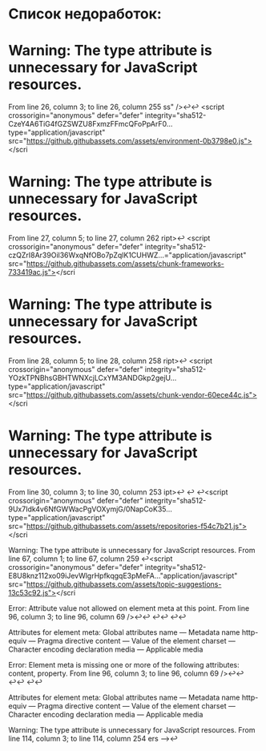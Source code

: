 # Список недоработок:

# Warning: The type attribute is unnecessary for JavaScript resources.
From line 26, column 3; to line 26, column 255
ss" />↩↩  <script crossorigin="anonymous" defer="defer" integrity="sha512-CzeY4A6TiG4fGZSWZU8FxmzFFmcQFoPpArF0… type="application/javascript" src="https://github.githubassets.com/assets/environment-0b3798e0.js"></scri

# Warning: The type attribute is unnecessary for JavaScript resources.
From line 27, column 5; to line 27, column 262
ript>↩    <script crossorigin="anonymous" defer="defer" integrity="sha512-czQZrI8Ar39Oil36WxqNfOBo7pZqlK1CUHWZ…="application/javascript" src="https://github.githubassets.com/assets/chunk-frameworks-733419ac.js"></scri

# Warning: The type attribute is unnecessary for JavaScript resources.
From line 28, column 5; to line 28, column 258
ript>↩    <script crossorigin="anonymous" defer="defer" integrity="sha512-YOzkTPNBhsGBHTWNXcjLCxYM3ANDGkp2gejU…type="application/javascript" src="https://github.githubassets.com/assets/chunk-vendor-60ece44c.js"></scri

# Warning: The type attribute is unnecessary for JavaScript resources.
From line 30, column 3; to line 30, column 253
ipt>↩  ↩  <script crossorigin="anonymous" defer="defer" integrity="sha512-U5w2SuNhe024Q+iVhaZ18HiQCUlgfujDoHEj…=" type="application/javascript" src="https://github.githubassets.com/assets/behaviors-539c364a.js"></scri

# Error: Element script must not have attribute defer unless attribute src is also specified.
From line 32, column 5; to line 32, column 320
t>↩  ↩    <script crossorigin="anonymous" defer="defer" integrity="sha512-5tWKSr7mhAzSh4Sx5YRFgKftdGxKwHKnOGYw…on-scroll.js" data-src="https://github.githubassets.com/assets/chunk-animate-on-scroll-e6d58a4a.js"></scri

# Error: Element script must not have attribute integrity unless attribute src is also specified.
From line 32, column 5; to line 32, column 320
t>↩  ↩    <script crossorigin="anonymous" defer="defer" integrity="sha512-5tWKSr7mhAzSh4Sx5YRFgKftdGxKwHKnOGYw…on-scroll.js" data-src="https://github.githubassets.com/assets/chunk-animate-on-scroll-e6d58a4a.js"></scri

# Warning: The type attribute is unnecessary for JavaScript resources.
From line 32, column 5; to line 32, column 320
t>↩  ↩    <script crossorigin="anonymous" defer="defer" integrity="sha512-5tWKSr7mhAzSh4Sx5YRFgKftdGxKwHKnOGYw…on-scroll.js" data-src="https://github.githubassets.com/assets/chunk-animate-on-scroll-e6d58a4a.js"></scri

# Error: Element script must not have attribute defer unless attribute src is also specified.
From line 33, column 5; to line 33, column 306
ript>↩    <script crossorigin="anonymous" defer="defer" integrity="sha512-0MZorw3oXnKy5eeSwQ9xGrKU4hxQeCXxmyxh…chunk-codemirror.js" data-src="https://github.githubassets.com/assets/chunk-codemirror-d0c668af.js"></scri

# Error: Element script must not have attribute integrity unless attribute src is also specified.
From line 33, column 5; to line 33, column 306
ript>↩    <script crossorigin="anonymous" defer="defer" integrity="sha512-0MZorw3oXnKy5eeSwQ9xGrKU4hxQeCXxmyxh…chunk-codemirror.js" data-src="https://github.githubassets.com/assets/chunk-codemirror-d0c668af.js"></scri

# Warning: The type attribute is unnecessary for JavaScript resources.
From line 33, column 5; to line 33, column 306
ript>↩    <script crossorigin="anonymous" defer="defer" integrity="sha512-0MZorw3oXnKy5eeSwQ9xGrKU4hxQeCXxmyxh…chunk-codemirror.js" data-src="https://github.githubassets.com/assets/chunk-codemirror-d0c668af.js"></scri

# Error: Element script must not have attribute defer unless attribute src is also specified.
From line 34, column 5; to line 34, column 308
ript>↩    <script crossorigin="anonymous" defer="defer" integrity="sha512-M6W/sGLOuJXCIkw+doDl6zl7J9q2DmqdwftQ…unk-color-modes.js" data-src="https://github.githubassets.com/assets/chunk-color-modes-33a5bfb0.js"></scri

# Error: Element script must not have attribute integrity unless attribute src is also specified.
From line 34, column 5; to line 34, column 308
ript>↩    <script crossorigin="anonymous" defer="defer" integrity="sha512-M6W/sGLOuJXCIkw+doDl6zl7J9q2DmqdwftQ…unk-color-modes.js" data-src="https://github.githubassets.com/assets/chunk-color-modes-33a5bfb0.js"></scri

# Warning: The type attribute is unnecessary for JavaScript resources.
From line 34, column 5; to line 34, column 308
ript>↩    <script crossorigin="anonymous" defer="defer" integrity="sha512-M6W/sGLOuJXCIkw+doDl6zl7J9q2DmqdwftQ…unk-color-modes.js" data-src="https://github.githubassets.com/assets/chunk-color-modes-33a5bfb0.js"></scri

# Error: Element script must not have attribute defer unless attribute src is also specified.
From line 35, column 5; to line 35, column 302
ript>↩    <script crossorigin="anonymous" defer="defer" integrity="sha512-71HZu1T5JWqRNF9wrm2NXZAqYVvzxZ8Dvor5…="./chunk-confetti.js" data-src="https://github.githubassets.com/assets/chunk-confetti-ef51d9bb.js"></scri

# Error: Element script must not have attribute integrity unless attribute src is also specified.
From line 35, column 5; to line 35, column 302
ript>↩    <script crossorigin="anonymous" defer="defer" integrity="sha512-71HZu1T5JWqRNF9wrm2NXZAqYVvzxZ8Dvor5…="./chunk-confetti.js" data-src="https://github.githubassets.com/assets/chunk-confetti-ef51d9bb.js"></scri

# Warning: The type attribute is unnecessary for JavaScript resources.
From line 35, column 5; to line 35, column 302
ript>↩    <script crossorigin="anonymous" defer="defer" integrity="sha512-71HZu1T5JWqRNF9wrm2NXZAqYVvzxZ8Dvor5…="./chunk-confetti.js" data-src="https://github.githubassets.com/assets/chunk-confetti-ef51d9bb.js"></scri

# Error: Element script must not have attribute defer unless attribute src is also specified.
From line 36, column 5; to line 36, column 338
ript>↩    <script crossorigin="anonymous" defer="defer" integrity="sha512-P29U0lNmhUj353VrCWp6czdhNpMtF70xVKf4….js" data-src="https://github.githubassets.com/assets/chunk-contributions-spider-graph-3f6f54d2.js"></scri

# Error: Element script must not have attribute integrity unless attribute src is also specified.
From line 36, column 5; to line 36, column 338
ript>↩    <script crossorigin="anonymous" defer="defer" integrity="sha512-P29U0lNmhUj353VrCWp6czdhNpMtF70xVKf4….js" data-src="https://github.githubassets.com/assets/chunk-contributions-spider-graph-3f6f54d2.js"></scri

# Warning: The type attribute is unnecessary for JavaScript resources.
From line 36, column 5; to line 36, column 338
ript>↩    <script crossorigin="anonymous" defer="defer" integrity="sha512-P29U0lNmhUj353VrCWp6czdhNpMtF70xVKf4….js" data-src="https://github.githubassets.com/assets/chunk-contributions-spider-graph-3f6f54d2.js"></scri

# Error: Element script must not have attribute defer unless attribute src is also specified.
From line 37, column 5; to line 37, column 304
ript>↩    <script crossorigin="anonymous" defer="defer" integrity="sha512-6j/oSF+kbW+yetNPvI684VzAu9pzug6Vj2h+…./chunk-drag-drop.js" data-src="https://github.githubassets.com/assets/chunk-drag-drop-ea3fe848.js"></scri

# Error: Element script must not have attribute integrity unless attribute src is also specified.
From line 37, column 5; to line 37, column 304
ript>↩    <script crossorigin="anonymous" defer="defer" integrity="sha512-6j/oSF+kbW+yetNPvI684VzAu9pzug6Vj2h+…./chunk-drag-drop.js" data-src="https://github.githubassets.com/assets/chunk-drag-drop-ea3fe848.js"></scri

# Warning: The type attribute is unnecessary for JavaScript resources.
From line 37, column 5; to line 37, column 304
ript>↩    <script crossorigin="anonymous" defer="defer" integrity="sha512-6j/oSF+kbW+yetNPvI684VzAu9pzug6Vj2h+…./chunk-drag-drop.js" data-src="https://github.githubassets.com/assets/chunk-drag-drop-ea3fe848.js"></scri

# Error: Element script must not have attribute defer unless attribute src is also specified.
From line 38, column 5; to line 38, column 334
ript>↩    <script crossorigin="anonymous" defer="defer" integrity="sha512-VSSd+Yzi2iMS+pibY6hD/WdypxAEdob5F2RM…nt.js" data-src="https://github.githubassets.com/assets/chunk-edit-hook-secret-element-55249df9.js"></scri

# Error: Element script must not have attribute integrity unless attribute src is also specified.
From line 38, column 5; to line 38, column 334
ript>↩    <script crossorigin="anonymous" defer="defer" integrity="sha512-VSSd+Yzi2iMS+pibY6hD/WdypxAEdob5F2RM…nt.js" data-src="https://github.githubassets.com/assets/chunk-edit-hook-secret-element-55249df9.js"></scri

# Warning: The type attribute is unnecessary for JavaScript resources.
From line 38, column 5; to line 38, column 334
ript>↩    <script crossorigin="anonymous" defer="defer" integrity="sha512-VSSd+Yzi2iMS+pibY6hD/WdypxAEdob5F2RM…nt.js" data-src="https://github.githubassets.com/assets/chunk-edit-hook-secret-element-55249df9.js"></scri

# Error: Element script must not have attribute defer unless attribute src is also specified.
From line 39, column 5; to line 39, column 294
ript>↩    <script crossorigin="anonymous" defer="defer" integrity="sha512-XObZgIojqwx94ekra728uVPTHs30O37w4+dN…odule-id="./chunk-edit.js" data-src="https://github.githubassets.com/assets/chunk-edit-5ce6d980.js"></scri

# Error: Element script must not have attribute integrity unless attribute src is also specified.
From line 39, column 5; to line 39, column 294
ript>↩    <script crossorigin="anonymous" defer="defer" integrity="sha512-XObZgIojqwx94ekra728uVPTHs30O37w4+dN…odule-id="./chunk-edit.js" data-src="https://github.githubassets.com/assets/chunk-edit-5ce6d980.js"></scri

# Warning: The type attribute is unnecessary for JavaScript resources.
From line 39, column 5; to line 39, column 294
ript>↩    <script crossorigin="anonymous" defer="defer" integrity="sha512-XObZgIojqwx94ekra728uVPTHs30O37w4+dN…odule-id="./chunk-edit.js" data-src="https://github.githubassets.com/assets/chunk-edit-5ce6d980.js"></scri

Error: Element script must not have attribute defer unless attribute src is also specified.
From line 40, column 5; to line 40, column 326
ript>↩    <script crossorigin="anonymous" defer="defer" integrity="sha512-aiqMIGGZGo8AQMjcoImKPMTsZVVRl6htCSY7…lement.js" data-src="https://github.githubassets.com/assets/chunk-emoji-picker-element-6a2a8c20.js"></scri

Error: Element script must not have attribute integrity unless attribute src is also specified.
From line 40, column 5; to line 40, column 326
ript>↩    <script crossorigin="anonymous" defer="defer" integrity="sha512-aiqMIGGZGo8AQMjcoImKPMTsZVVRl6htCSY7…lement.js" data-src="https://github.githubassets.com/assets/chunk-emoji-picker-element-6a2a8c20.js"></scri

Warning: The type attribute is unnecessary for JavaScript resources.
From line 40, column 5; to line 40, column 326
ript>↩    <script crossorigin="anonymous" defer="defer" integrity="sha512-aiqMIGGZGo8AQMjcoImKPMTsZVVRl6htCSY7…lement.js" data-src="https://github.githubassets.com/assets/chunk-emoji-picker-element-6a2a8c20.js"></scri

Error: Element script must not have attribute defer unless attribute src is also specified.
From line 41, column 5; to line 41, column 300
ript>↩    <script crossorigin="anonymous" defer="defer" integrity="sha512-qqRgtYe+VBe9oQvKTYSA9uVb3qCKhEMl3sHd…id="./chunk-failbot.js" data-src="https://github.githubassets.com/assets/chunk-failbot-aaa460b5.js"></scri

Error: Element script must not have attribute integrity unless attribute src is also specified.
From line 41, column 5; to line 41, column 300
ript>↩    <script crossorigin="anonymous" defer="defer" integrity="sha512-qqRgtYe+VBe9oQvKTYSA9uVb3qCKhEMl3sHd…id="./chunk-failbot.js" data-src="https://github.githubassets.com/assets/chunk-failbot-aaa460b5.js"></scri

Warning: The type attribute is unnecessary for JavaScript resources.
From line 41, column 5; to line 41, column 300
ript>↩    <script crossorigin="anonymous" defer="defer" integrity="sha512-qqRgtYe+VBe9oQvKTYSA9uVb3qCKhEMl3sHd…id="./chunk-failbot.js" data-src="https://github.githubassets.com/assets/chunk-failbot-aaa460b5.js"></scri

Error: Element script must not have attribute defer unless attribute src is also specified.
From line 42, column 5; to line 42, column 310
ript>↩    <script crossorigin="anonymous" defer="defer" integrity="sha512-YrRWJ3DBTEGQ3kU5vH0Btt+bjUcZHoTj66uI…k-filter-input.js" data-src="https://github.githubassets.com/assets/chunk-filter-input-62b45627.js"></scri

Error: Element script must not have attribute integrity unless attribute src is also specified.
From line 42, column 5; to line 42, column 310
ript>↩    <script crossorigin="anonymous" defer="defer" integrity="sha512-YrRWJ3DBTEGQ3kU5vH0Btt+bjUcZHoTj66uI…k-filter-input.js" data-src="https://github.githubassets.com/assets/chunk-filter-input-62b45627.js"></scri

Warning: The type attribute is unnecessary for JavaScript resources.
From line 42, column 5; to line 42, column 310
ript>↩    <script crossorigin="anonymous" defer="defer" integrity="sha512-YrRWJ3DBTEGQ3kU5vH0Btt+bjUcZHoTj66uI…k-filter-input.js" data-src="https://github.githubassets.com/assets/chunk-filter-input-62b45627.js"></scri

Error: Element script must not have attribute defer unless attribute src is also specified.
From line 43, column 5; to line 43, column 314
ript>↩    <script crossorigin="anonymous" defer="defer" integrity="sha512-Z1wcyOFQHzyMSPqp5DLKrobr3DN2Q6Dz31cf…sights-graph.js" data-src="https://github.githubassets.com/assets/chunk-insights-graph-675c1cc8.js"></scri

Error: Element script must not have attribute integrity unless attribute src is also specified.
From line 43, column 5; to line 43, column 314
ript>↩    <script crossorigin="anonymous" defer="defer" integrity="sha512-Z1wcyOFQHzyMSPqp5DLKrobr3DN2Q6Dz31cf…sights-graph.js" data-src="https://github.githubassets.com/assets/chunk-insights-graph-675c1cc8.js"></scri

Warning: The type attribute is unnecessary for JavaScript resources.
From line 43, column 5; to line 43, column 314
ript>↩    <script crossorigin="anonymous" defer="defer" integrity="sha512-Z1wcyOFQHzyMSPqp5DLKrobr3DN2Q6Dz31cf…sights-graph.js" data-src="https://github.githubassets.com/assets/chunk-insights-graph-675c1cc8.js"></scri

Error: Element script must not have attribute defer unless attribute src is also specified.
From line 44, column 5; to line 44, column 314
ript>↩    <script crossorigin="anonymous" defer="defer" integrity="sha512-gwtCVvmTqprGdoOWD5qAo64uilYKmDOqEN0X…sights-query.js" data-src="https://github.githubassets.com/assets/chunk-insights-query-830b4256.js"></scri

Error: Element script must not have attribute integrity unless attribute src is also specified.
From line 44, column 5; to line 44, column 314
ript>↩    <script crossorigin="anonymous" defer="defer" integrity="sha512-gwtCVvmTqprGdoOWD5qAo64uilYKmDOqEN0X…sights-query.js" data-src="https://github.githubassets.com/assets/chunk-insights-query-830b4256.js"></scri

Warning: The type attribute is unnecessary for JavaScript resources.
From line 44, column 5; to line 44, column 314
ript>↩    <script crossorigin="anonymous" defer="defer" integrity="sha512-gwtCVvmTqprGdoOWD5qAo64uilYKmDOqEN0X…sights-query.js" data-src="https://github.githubassets.com/assets/chunk-insights-query-830b4256.js"></scri

Error: Element script must not have attribute defer unless attribute src is also specified.
From line 45, column 5; to line 45, column 308
ript>↩    <script crossorigin="anonymous" defer="defer" integrity="sha512-lmosGyye+/xONUQs9SwGN/a9fQvUSiAFk5Hr…unk-invitations.js" data-src="https://github.githubassets.com/assets/chunk-invitations-966a2c1b.js"></scri

Error: Element script must not have attribute integrity unless attribute src is also specified.
From line 45, column 5; to line 45, column 308
ript>↩    <script crossorigin="anonymous" defer="defer" integrity="sha512-lmosGyye+/xONUQs9SwGN/a9fQvUSiAFk5Hr…unk-invitations.js" data-src="https://github.githubassets.com/assets/chunk-invitations-966a2c1b.js"></scri

Warning: The type attribute is unnecessary for JavaScript resources.
From line 45, column 5; to line 45, column 308
ript>↩    <script crossorigin="anonymous" defer="defer" integrity="sha512-lmosGyye+/xONUQs9SwGN/a9fQvUSiAFk5Hr…unk-invitations.js" data-src="https://github.githubassets.com/assets/chunk-invitations-966a2c1b.js"></scri

Error: Element script must not have attribute defer unless attribute src is also specified.
From line 46, column 5; to line 46, column 300
ript>↩    <script crossorigin="anonymous" defer="defer" integrity="sha512-4MxGQhsDODvZgLbu5arO6CapfnNvZ5fXMsZ4…id="./chunk-jump-to.js" data-src="https://github.githubassets.com/assets/chunk-jump-to-e0cc4642.js"></scri

Error: Element script must not have attribute integrity unless attribute src is also specified.
From line 46, column 5; to line 46, column 300
ript>↩    <script crossorigin="anonymous" defer="defer" integrity="sha512-4MxGQhsDODvZgLbu5arO6CapfnNvZ5fXMsZ4…id="./chunk-jump-to.js" data-src="https://github.githubassets.com/assets/chunk-jump-to-e0cc4642.js"></scri

Warning: The type attribute is unnecessary for JavaScript resources.
From line 46, column 5; to line 46, column 300
ript>↩    <script crossorigin="anonymous" defer="defer" integrity="sha512-4MxGQhsDODvZgLbu5arO6CapfnNvZ5fXMsZ4…id="./chunk-jump-to.js" data-src="https://github.githubassets.com/assets/chunk-jump-to-e0cc4642.js"></scri

Error: Element script must not have attribute defer unless attribute src is also specified.
From line 47, column 5; to line 47, column 324
ript>↩    <script crossorigin="anonymous" defer="defer" integrity="sha512-VtdawM/OSsu+d6v25ZY6UcQa/GGLAStSESjs…element.js" data-src="https://github.githubassets.com/assets/chunk-launch-code-element-56d75ac0.js"></scri

Error: Element script must not have attribute integrity unless attribute src is also specified.
From line 47, column 5; to line 47, column 324
ript>↩    <script crossorigin="anonymous" defer="defer" integrity="sha512-VtdawM/OSsu+d6v25ZY6UcQa/GGLAStSESjs…element.js" data-src="https://github.githubassets.com/assets/chunk-launch-code-element-56d75ac0.js"></scri

Warning: The type attribute is unnecessary for JavaScript resources.
From line 47, column 5; to line 47, column 324
ript>↩    <script crossorigin="anonymous" defer="defer" integrity="sha512-VtdawM/OSsu+d6v25ZY6UcQa/GGLAStSESjs…element.js" data-src="https://github.githubassets.com/assets/chunk-launch-code-element-56d75ac0.js"></scri

Error: Element script must not have attribute defer unless attribute src is also specified.
From line 48, column 5; to line 48, column 334
ript>↩    <script crossorigin="anonymous" defer="defer" integrity="sha512-RduaLAviB2ygvRK/eX5iwzYO43ie7svrJ0rY…nt.js" data-src="https://github.githubassets.com/assets/chunk-metric-selection-element-45db9a2c.js"></scri

Error: Element script must not have attribute integrity unless attribute src is also specified.
From line 48, column 5; to line 48, column 334
ript>↩    <script crossorigin="anonymous" defer="defer" integrity="sha512-RduaLAviB2ygvRK/eX5iwzYO43ie7svrJ0rY…nt.js" data-src="https://github.githubassets.com/assets/chunk-metric-selection-element-45db9a2c.js"></scri

Warning: The type attribute is unnecessary for JavaScript resources.
From line 48, column 5; to line 48, column 334
ript>↩    <script crossorigin="anonymous" defer="defer" integrity="sha512-RduaLAviB2ygvRK/eX5iwzYO43ie7svrJ0rY…nt.js" data-src="https://github.githubassets.com/assets/chunk-metric-selection-element-45db9a2c.js"></scri

Error: Element script must not have attribute defer unless attribute src is also specified.
From line 49, column 5; to line 49, column 332
ript>↩    <script crossorigin="anonymous" defer="defer" integrity="sha512-7hZ031ngiF36wGsfcoyyCWTqwYxjX+qeTLtC…cus.js" data-src="https://github.githubassets.com/assets/chunk-notification-list-focus-ee1674df.js"></scri

Error: Element script must not have attribute integrity unless attribute src is also specified.
From line 49, column 5; to line 49, column 332
ript>↩    <script crossorigin="anonymous" defer="defer" integrity="sha512-7hZ031ngiF36wGsfcoyyCWTqwYxjX+qeTLtC…cus.js" data-src="https://github.githubassets.com/assets/chunk-notification-list-focus-ee1674df.js"></scri

Warning: The type attribute is unnecessary for JavaScript resources.
From line 49, column 5; to line 49, column 332
ript>↩    <script crossorigin="anonymous" defer="defer" integrity="sha512-7hZ031ngiF36wGsfcoyyCWTqwYxjX+qeTLtC…cus.js" data-src="https://github.githubassets.com/assets/chunk-notification-list-focus-ee1674df.js"></scri

Error: Element script must not have attribute defer unless attribute src is also specified.
From line 50, column 5; to line 50, column 326
ript>↩    <script crossorigin="anonymous" defer="defer" integrity="sha512-ma0OOy3nj0c1cqBx0BkcmIFsLqcSZ+MIukQx…lement.js" data-src="https://github.githubassets.com/assets/chunk-profile-pins-element-99ad0e3b.js"></scri

Error: Element script must not have attribute integrity unless attribute src is also specified.
From line 50, column 5; to line 50, column 326
ript>↩    <script crossorigin="anonymous" defer="defer" integrity="sha512-ma0OOy3nj0c1cqBx0BkcmIFsLqcSZ+MIukQx…lement.js" data-src="https://github.githubassets.com/assets/chunk-profile-pins-element-99ad0e3b.js"></scri

Warning: The type attribute is unnecessary for JavaScript resources.
From line 50, column 5; to line 50, column 326
ript>↩    <script crossorigin="anonymous" defer="defer" integrity="sha512-ma0OOy3nj0c1cqBx0BkcmIFsLqcSZ+MIukQx…lement.js" data-src="https://github.githubassets.com/assets/chunk-profile-pins-element-99ad0e3b.js"></scri

Error: Element script must not have attribute defer unless attribute src is also specified.
From line 51, column 5; to line 51, column 300
ript>↩    <script crossorigin="anonymous" defer="defer" integrity="sha512-hgoSKLTlL8I3IWr/TLONCU+N4kdCtdrHCrru…id="./chunk-profile.js" data-src="https://github.githubassets.com/assets/chunk-profile-860a1228.js"></scri

Error: Element script must not have attribute integrity unless attribute src is also specified.
From line 51, column 5; to line 51, column 300
ript>↩    <script crossorigin="anonymous" defer="defer" integrity="sha512-hgoSKLTlL8I3IWr/TLONCU+N4kdCtdrHCrru…id="./chunk-profile.js" data-src="https://github.githubassets.com/assets/chunk-profile-860a1228.js"></scri

Warning: The type attribute is unnecessary for JavaScript resources.
From line 51, column 5; to line 51, column 300
ript>↩    <script crossorigin="anonymous" defer="defer" integrity="sha512-hgoSKLTlL8I3IWr/TLONCU+N4kdCtdrHCrru…id="./chunk-profile.js" data-src="https://github.githubassets.com/assets/chunk-profile-860a1228.js"></scri

Error: Element script must not have attribute defer unless attribute src is also specified.
From line 52, column 5; to line 52, column 322
ript>↩    <script crossorigin="anonymous" defer="defer" integrity="sha512-dmP0pnRItCP7ydEXVipp98lz/HaQtHyG00kf…-element.js" data-src="https://github.githubassets.com/assets/chunk-readme-toc-element-7663f4a6.js"></scri

Error: Element script must not have attribute integrity unless attribute src is also specified.
From line 52, column 5; to line 52, column 322
ript>↩    <script crossorigin="anonymous" defer="defer" integrity="sha512-dmP0pnRItCP7ydEXVipp98lz/HaQtHyG00kf…-element.js" data-src="https://github.githubassets.com/assets/chunk-readme-toc-element-7663f4a6.js"></scri

Warning: The type attribute is unnecessary for JavaScript resources.
From line 52, column 5; to line 52, column 322
ript>↩    <script crossorigin="anonymous" defer="defer" integrity="sha512-dmP0pnRItCP7ydEXVipp98lz/HaQtHyG00kf…-element.js" data-src="https://github.githubassets.com/assets/chunk-readme-toc-element-7663f4a6.js"></scri

Error: Element script must not have attribute defer unless attribute src is also specified.
From line 53, column 5; to line 53, column 310
ript>↩    <script crossorigin="anonymous" defer="defer" integrity="sha512-/fwTpG2i+GCgHEZc/35F+pXdShv1RfJMxyix…k-ref-selector.js" data-src="https://github.githubassets.com/assets/chunk-ref-selector-fdfc13a4.js"></scri

Error: Element script must not have attribute integrity unless attribute src is also specified.
From line 53, column 5; to line 53, column 310
ript>↩    <script crossorigin="anonymous" defer="defer" integrity="sha512-/fwTpG2i+GCgHEZc/35F+pXdShv1RfJMxyix…k-ref-selector.js" data-src="https://github.githubassets.com/assets/chunk-ref-selector-fdfc13a4.js"></scri

Warning: The type attribute is unnecessary for JavaScript resources.
From line 53, column 5; to line 53, column 310
ript>↩    <script crossorigin="anonymous" defer="defer" integrity="sha512-/fwTpG2i+GCgHEZc/35F+pXdShv1RfJMxyix…k-ref-selector.js" data-src="https://github.githubassets.com/assets/chunk-ref-selector-fdfc13a4.js"></scri

Error: Element script must not have attribute defer unless attribute src is also specified.
From line 54, column 5; to line 54, column 332
ript>↩    <script crossorigin="anonymous" defer="defer" integrity="sha512-D/MxBjtRPjes6DvnYGi2dEH7AQEnLvSvTODa…nav.js" data-src="https://github.githubassets.com/assets/chunk-responsive-underlinenav-0ff33106.js"></scri

Error: Element script must not have attribute integrity unless attribute src is also specified.
From line 54, column 5; to line 54, column 332
ript>↩    <script crossorigin="anonymous" defer="defer" integrity="sha512-D/MxBjtRPjes6DvnYGi2dEH7AQEnLvSvTODa…nav.js" data-src="https://github.githubassets.com/assets/chunk-responsive-underlinenav-0ff33106.js"></scri

Warning: The type attribute is unnecessary for JavaScript resources.
From line 54, column 5; to line 54, column 332
ript>↩    <script crossorigin="anonymous" defer="defer" integrity="sha512-D/MxBjtRPjes6DvnYGi2dEH7AQEnLvSvTODa…nav.js" data-src="https://github.githubassets.com/assets/chunk-responsive-underlinenav-0ff33106.js"></scri

Error: Element script must not have attribute defer unless attribute src is also specified.
From line 55, column 5; to line 55, column 312
ript>↩    <script crossorigin="anonymous" defer="defer" integrity="sha512-SWy36S28Js+/YzsvYgmp+IEdC0qtMcBf6sYh…runner-groups.js" data-src="https://github.githubassets.com/assets/chunk-runner-groups-496cb7e9.js"></scri

Error: Element script must not have attribute integrity unless attribute src is also specified.
From line 55, column 5; to line 55, column 312
ript>↩    <script crossorigin="anonymous" defer="defer" integrity="sha512-SWy36S28Js+/YzsvYgmp+IEdC0qtMcBf6sYh…runner-groups.js" data-src="https://github.githubassets.com/assets/chunk-runner-groups-496cb7e9.js"></scri

Warning: The type attribute is unnecessary for JavaScript resources.
From line 55, column 5; to line 55, column 312
ript>↩    <script crossorigin="anonymous" defer="defer" integrity="sha512-SWy36S28Js+/YzsvYgmp+IEdC0qtMcBf6sYh…runner-groups.js" data-src="https://github.githubassets.com/assets/chunk-runner-groups-496cb7e9.js"></scri

Error: Element script must not have attribute defer unless attribute src is also specified.
From line 56, column 5; to line 56, column 310
ript>↩    <script crossorigin="anonymous" defer="defer" integrity="sha512-FcH835sK5dmHJmGX2K6Vp4tFq7gUEykUvVXT…k-series-table.js" data-src="https://github.githubassets.com/assets/chunk-series-table-15c1fcdf.js"></scri

Error: Element script must not have attribute integrity unless attribute src is also specified.
From line 56, column 5; to line 56, column 310
ript>↩    <script crossorigin="anonymous" defer="defer" integrity="sha512-FcH835sK5dmHJmGX2K6Vp4tFq7gUEykUvVXT…k-series-table.js" data-src="https://github.githubassets.com/assets/chunk-series-table-15c1fcdf.js"></scri

Warning: The type attribute is unnecessary for JavaScript resources.
From line 56, column 5; to line 56, column 310
ript>↩    <script crossorigin="anonymous" defer="defer" integrity="sha512-FcH835sK5dmHJmGX2K6Vp4tFq7gUEykUvVXT…k-series-table.js" data-src="https://github.githubassets.com/assets/chunk-series-table-15c1fcdf.js"></scri

Error: Element script must not have attribute defer unless attribute src is also specified.
From line 57, column 5; to line 57, column 340
ript>↩    <script crossorigin="anonymous" defer="defer" integrity="sha512-tk76eoSLUqXSVZ8ANzPprrOImFIV1zQ/VBV+…js" data-src="https://github.githubassets.com/assets/chunk-severity-calculator-element-b64efa7a.js"></scri

Error: Element script must not have attribute integrity unless attribute src is also specified.
From line 57, column 5; to line 57, column 340
ript>↩    <script crossorigin="anonymous" defer="defer" integrity="sha512-tk76eoSLUqXSVZ8ANzPprrOImFIV1zQ/VBV+…js" data-src="https://github.githubassets.com/assets/chunk-severity-calculator-element-b64efa7a.js"></scri

Warning: The type attribute is unnecessary for JavaScript resources.
From line 57, column 5; to line 57, column 340
ript>↩    <script crossorigin="anonymous" defer="defer" integrity="sha512-tk76eoSLUqXSVZ8ANzPprrOImFIV1zQ/VBV+…js" data-src="https://github.githubassets.com/assets/chunk-severity-calculator-element-b64efa7a.js"></scri

Error: Element script must not have attribute defer unless attribute src is also specified.
From line 58, column 5; to line 58, column 320
ript>↩    <script crossorigin="anonymous" defer="defer" integrity="sha512-j7Pb1H+2Xt4YIKSrJLLXxl/NNkkpW//5PLTp…-behavior.js" data-src="https://github.githubassets.com/assets/chunk-sortable-behavior-8fb3dbd4.js"></scri

Error: Element script must not have attribute integrity unless attribute src is also specified.
From line 58, column 5; to line 58, column 320
ript>↩    <script crossorigin="anonymous" defer="defer" integrity="sha512-j7Pb1H+2Xt4YIKSrJLLXxl/NNkkpW//5PLTp…-behavior.js" data-src="https://github.githubassets.com/assets/chunk-sortable-behavior-8fb3dbd4.js"></scri

Warning: The type attribute is unnecessary for JavaScript resources.
From line 58, column 5; to line 58, column 320
ript>↩    <script crossorigin="anonymous" defer="defer" integrity="sha512-j7Pb1H+2Xt4YIKSrJLLXxl/NNkkpW//5PLTp…-behavior.js" data-src="https://github.githubassets.com/assets/chunk-sortable-behavior-8fb3dbd4.js"></scri

Error: Element script must not have attribute defer unless attribute src is also specified.
From line 59, column 5; to line 59, column 310
ript>↩    <script crossorigin="anonymous" defer="defer" integrity="sha512-nKa3UdA2O7Ve4Jn24gaB20yUfJvS7wlnd8Q8…k-three.module.js" data-src="https://github.githubassets.com/assets/chunk-three.module-9ca6b751.js"></scri

Error: Element script must not have attribute integrity unless attribute src is also specified.
From line 59, column 5; to line 59, column 310
ript>↩    <script crossorigin="anonymous" defer="defer" integrity="sha512-nKa3UdA2O7Ve4Jn24gaB20yUfJvS7wlnd8Q8…k-three.module.js" data-src="https://github.githubassets.com/assets/chunk-three.module-9ca6b751.js"></scri

Warning: The type attribute is unnecessary for JavaScript resources.
From line 59, column 5; to line 59, column 310
ript>↩    <script crossorigin="anonymous" defer="defer" integrity="sha512-nKa3UdA2O7Ve4Jn24gaB20yUfJvS7wlnd8Q8…k-three.module.js" data-src="https://github.githubassets.com/assets/chunk-three.module-9ca6b751.js"></scri

Error: Element script must not have attribute defer unless attribute src is also specified.
From line 60, column 5; to line 60, column 296
ript>↩    <script crossorigin="anonymous" defer="defer" integrity="sha512-WK8VXw3lfUQ/VRW0zlgKPhcMUqH0uTnB/Kze…ule-id="./chunk-toast.js" data-src="https://github.githubassets.com/assets/chunk-toast-58af155f.js"></scri

Error: Element script must not have attribute integrity unless attribute src is also specified.
From line 60, column 5; to line 60, column 296
ript>↩    <script crossorigin="anonymous" defer="defer" integrity="sha512-WK8VXw3lfUQ/VRW0zlgKPhcMUqH0uTnB/Kze…ule-id="./chunk-toast.js" data-src="https://github.githubassets.com/assets/chunk-toast-58af155f.js"></scri

Warning: The type attribute is unnecessary for JavaScript resources.
From line 60, column 5; to line 60, column 296
ript>↩    <script crossorigin="anonymous" defer="defer" integrity="sha512-WK8VXw3lfUQ/VRW0zlgKPhcMUqH0uTnB/Kze…ule-id="./chunk-toast.js" data-src="https://github.githubassets.com/assets/chunk-toast-58af155f.js"></scri

Error: Element script must not have attribute defer unless attribute src is also specified.
From line 61, column 5; to line 61, column 308
ript>↩    <script crossorigin="anonymous" defer="defer" integrity="sha512-1vSZvwpr106s8wjSNFNFGVmFT2E4YjI2N8k6…unk-tweetsodium.js" data-src="https://github.githubassets.com/assets/chunk-tweetsodium-d6f499bf.js"></scri

Error: Element script must not have attribute integrity unless attribute src is also specified.
From line 61, column 5; to line 61, column 308
ript>↩    <script crossorigin="anonymous" defer="defer" integrity="sha512-1vSZvwpr106s8wjSNFNFGVmFT2E4YjI2N8k6…unk-tweetsodium.js" data-src="https://github.githubassets.com/assets/chunk-tweetsodium-d6f499bf.js"></scri

Warning: The type attribute is unnecessary for JavaScript resources.
From line 61, column 5; to line 61, column 308
ript>↩    <script crossorigin="anonymous" defer="defer" integrity="sha512-1vSZvwpr106s8wjSNFNFGVmFT2E4YjI2N8k6…unk-tweetsodium.js" data-src="https://github.githubassets.com/assets/chunk-tweetsodium-d6f499bf.js"></scri

Error: Element script must not have attribute defer unless attribute src is also specified.
From line 62, column 5; to line 62, column 322
ript>↩    <script crossorigin="anonymous" defer="defer" integrity="sha512-UOFNW/xcxynplVfC8Y3fQdFFiasmugYUUHU4…s-submit.js" data-src="https://github.githubassets.com/assets/chunk-user-status-submit-50e14d5b.js"></scri

Error: Element script must not have attribute integrity unless attribute src is also specified.
From line 62, column 5; to line 62, column 322
ript>↩    <script crossorigin="anonymous" defer="defer" integrity="sha512-UOFNW/xcxynplVfC8Y3fQdFFiasmugYUUHU4…s-submit.js" data-src="https://github.githubassets.com/assets/chunk-user-status-submit-50e14d5b.js"></scri

Warning: The type attribute is unnecessary for JavaScript resources.
From line 62, column 5; to line 62, column 322
ript>↩    <script crossorigin="anonymous" defer="defer" integrity="sha512-UOFNW/xcxynplVfC8Y3fQdFFiasmugYUUHU4…s-submit.js" data-src="https://github.githubassets.com/assets/chunk-user-status-submit-50e14d5b.js"></scri

Error: Element script must not have attribute defer unless attribute src is also specified.
From line 63, column 5; to line 63, column 306
ript>↩    <script crossorigin="anonymous" defer="defer" integrity="sha512-cKu/+X7gT+WVH4sXKt0g3G77bfQfcgwurROb…chunk-webgl-warp.js" data-src="https://github.githubassets.com/assets/chunk-webgl-warp-70abbff9.js"></scri

Error: Element script must not have attribute integrity unless attribute src is also specified.
From line 63, column 5; to line 63, column 306
ript>↩    <script crossorigin="anonymous" defer="defer" integrity="sha512-cKu/+X7gT+WVH4sXKt0g3G77bfQfcgwurROb…chunk-webgl-warp.js" data-src="https://github.githubassets.com/assets/chunk-webgl-warp-70abbff9.js"></scri

Warning: The type attribute is unnecessary for JavaScript resources.
From line 63, column 5; to line 63, column 306
ript>↩    <script crossorigin="anonymous" defer="defer" integrity="sha512-cKu/+X7gT+WVH4sXKt0g3G77bfQfcgwurROb…chunk-webgl-warp.js" data-src="https://github.githubassets.com/assets/chunk-webgl-warp-70abbff9.js"></scri

Warning: The type attribute is unnecessary for JavaScript resources.
From line 65, column 3; to line 65, column 254
ipt>↩  ↩  <script crossorigin="anonymous" defer="defer" integrity="sha512-Sdymqck/Db6vBzsxPsblUmIoMPKtR1aaHLuo…" type="application/javascript" src="https://github.githubassets.com/assets/codespaces-49dca6a9.js"></scri

Warning: The type attribute is unnecessary for JavaScript resources.
From line 66, column 1; to line 66, column 254
</script>↩<script crossorigin="anonymous" defer="defer" integrity="sha512-9Ux7Idk4v6NfGWWacPgVOXymjG/0NapCoK35…type="application/javascript" src="https://github.githubassets.com/assets/repositories-f54c7b21.js"></scri

Warning: The type attribute is unnecessary for JavaScript resources.
From line 67, column 1; to line 67, column 259
</script>↩<script crossorigin="anonymous" defer="defer" integrity="sha512-E8U8knz112xo09iJevWlgrHpfkqgqE3pMeFA…"application/javascript" src="https://github.githubassets.com/assets/topic-suggestions-13c53c92.js"></scri

Error: Attribute value not allowed on element meta at this point.
From line 96, column 3; to line 96, column 69
/>↩↩  ↩↩  <meta name="selected-link" value="repo_source" data-pjax-transient>↩↩    

Attributes for element meta:
Global attributes
name — Metadata name
http-equiv — Pragma directive
content — Value of the element
charset — Character encoding declaration
media — Applicable media

Error: Element meta is missing one or more of the following attributes: content, property.
From line 96, column 3; to line 96, column 69
/>↩↩  ↩↩  <meta name="selected-link" value="repo_source" data-pjax-transient>↩↩    

Attributes for element meta:
Global attributes
name — Metadata name
http-equiv — Pragma directive
content — Value of the element
charset — Character encoding declaration
media — Applicable media

Warning: The type attribute is unnecessary for JavaScript resources.
From line 114, column 3; to line 114, column 254
ers -->↩  <script crossorigin="anonymous" defer="defer" integrity="sha512-+jU501Se8pk+19AWlNhSR/uznFeWGI9ndTB5…" type="application/javascript" src="https://github.githubassets.com/assets/optimizely-fa3539d3.js"></scri

Error: Bad value x-pjax-version for attribute http-equiv on element meta.
From line 129, column 3; to line 129, column 111
IONS">↩↩  <meta http-equiv="x-pjax-version" content="8351ab5c35a463f4e719f57f98aa1d5d0c7275567ae178e276431c3f498414cc">↩  ↩↩ 

Warning: The banner role is unnecessary for element header.
From line 174, column 13; to line 174, column 126
          <header class="Header-old header-logged-out js-details-container Details position-relative f4 py-2" role="banner">↩  <di

Error: Stray end tag option.
From line 321, column 45; to line 321, column 53
</xmp> --></option></form

Error: Stray end tag form.
From line 321, column 54; to line 321, column 60
></option></form><form 

Error: Element div not allowed as child of element label in this context. (Suppressing further errors from this subtree.)
From line 346, column 13; to line 346, column 123
          <div class="Box position-absolute overflow-hidden d-none jump-to-suggestions js-jump-to-suggestions-container">↩     

Contexts in which element div may be used:
Where flow content is expected.
As a child of a dl element.
Content model for element label:
Phrasing content, but with no descendant labelable elements unless it is the element's labeled control, and no descendant label elements

Error: An element with role=option must be contained in, or owned by, an element with role=listbox.
From line 351, column 1; to line 351, column 134
ner">↩  ↩↩<li class="d-flex flex-justify-start flex-items-center p-0 f5 navigation-item js-navigation-item js-jump-to-suggestion" role="option">↩  <a 

Warning: Possible misuse of aria-label. (If you disagree with this warning, file an issue report or send e-mail to www-validator@w3.org.)
From line 365, column 7; to line 365, column 96
h">↩      <span class="js-jump-to-badge-search-text-default d-none" aria-label="in this repository">↩     

Warning: Possible misuse of aria-label. (If you disagree with this warning, file an issue report or send e-mail to www-validator@w3.org.)
From line 368, column 7; to line 368, column 93
an>↩      <span class="js-jump-to-badge-search-text-global d-none" aria-label="in all of GitHub">↩     

Warning: Possible misuse of aria-label. (If you disagree with this warning, file an issue report or send e-mail to www-validator@w3.org.)
From line 406, column 7; to line 406, column 96
h">↩      <span class="js-jump-to-badge-search-text-default d-none" aria-label="in this repository">↩     

Warning: Possible misuse of aria-label. (If you disagree with this warning, file an issue report or send e-mail to www-validator@w3.org.)
From line 409, column 7; to line 409, column 93
an>↩      <span class="js-jump-to-badge-search-text-global d-none" aria-label="in all of GitHub">↩     

Warning: Possible misuse of aria-label. (If you disagree with this warning, file an issue report or send e-mail to www-validator@w3.org.)
From line 438, column 7; to line 438, column 90
h">↩      <span class="js-jump-to-badge-search-text-default d-none" aria-label="in this user">↩     

Warning: Possible misuse of aria-label. (If you disagree with this warning, file an issue report or send e-mail to www-validator@w3.org.)
From line 441, column 7; to line 441, column 93
an>↩      <span class="js-jump-to-badge-search-text-global d-none" aria-label="in all of GitHub">↩     

Warning: Possible misuse of aria-label. (If you disagree with this warning, file an issue report or send e-mail to www-validator@w3.org.)
From line 470, column 7; to line 470, column 96
h">↩      <span class="js-jump-to-badge-search-text-default d-none" aria-label="in this repository">↩     

Warning: Possible misuse of aria-label. (If you disagree with this warning, file an issue report or send e-mail to www-validator@w3.org.)
From line 473, column 7; to line 473, column 93
an>↩      <span class="js-jump-to-badge-search-text-global d-none" aria-label="in all of GitHub">↩     

Error: Duplicate attribute data-hydro-click.
At line 508, column 31
ata-hydro-click="{&quot;event_

Error: Duplicate attribute data-hydro-click-hmac.
At line 508, column 449
ydro-click-hmac="e6bb106684648

Warning: The button role is unnecessary for element summary.
From line 747, column 3; to line 747, column 52
ative">↩  <summary role="button" data-view-component="true">      

Error: Element div not allowed as child of element summary in this context. (Suppressing further errors from this subtree.)
From line 747, column 63; to line 747, column 107
          <div class="UnderlineNav-item mr-0 border-0">↩     

Contexts in which element div may be used:
Where flow content is expected.
As a child of a dl element.
Content model for element summary:
Phrasing content, optionally intermixed with heading content.

Error: Bad value for attribute tabindex on element div: The empty string is not a valid integer.
From line 856, column 9; to line 856, column 162
↩↩        <div role="tabpanel" id="ref-list-branches" data-filter-placeholder="Filter branches/tags" class="d-flex flex-column flex-auto overflow-auto" tabindex="">↩     

Warning: Possible misuse of aria-label. (If you disagree with this warning, file an issue report or send e-mail to www-validator@w3.org.)
From line 884, column 15; to line 884, column 85
          <div class="SelectMenu-loading pt-3 pb-0" aria-label="Menu is loading">↩     

Error: Bad value for attribute tabindex on element div: The empty string is not a valid integer.
From line 908, column 9; to line 908, column 151
↩↩        <div role="tabpanel" id="tags-menu" data-filter-placeholder="Find a tag" class="d-flex flex-column flex-auto overflow-auto" tabindex="" hidden>↩     

Warning: Possible misuse of aria-label. (If you disagree with this warning, file an issue report or send e-mail to www-validator@w3.org.)
From line 944, column 15; to line 944, column 85
          <div class="SelectMenu-loading pt-3 pb-0" aria-label="Menu is loading">↩     

Error: Element details not allowed as child of element get-repo in this context. (Suppressing further errors from this subtree.)
From line 989, column 3; to line 989, column 113
t-repo>↩  <details class="position-relative details-overlay details-reset" data-action="toggle:get-repo#onDetailsToggle">↩    <

Contexts in which element details may be used:
Where flow content is expected.
Warning: Possible misuse of aria-label. (If you disagree with this warning, file an issue report or send e-mail to www-validator@w3.org.)
From line 1024, column 5; to line 1024, column 658
ton">↩    <clipboard-copy value="https://github.com/honda-best/grid.git" aria-label="Copy to clipboard" class=…t;:null}}" data-hydro-click-hmac="7683042f8ba20af0d82af7ba92a116e6c0cd817a6fc087f2e9d3b21e02b07725"><svg a

Warning: Possible misuse of aria-label. (If you disagree with this warning, file an issue report or send e-mail to www-validator@w3.org.)
From line 1042, column 5; to line 1042, column 649
ton">↩    <clipboard-copy value="gh repo clone honda-best/grid" aria-label="Copy to clipboard" class="btn btn-…t;:null}}" data-hydro-click-hmac="7683042f8ba20af0d82af7ba92a116e6c0cd817a6fc087f2e9d3b21e02b07725"><svg a

Warning: Possible misuse of aria-label. (If you disagree with this warning, file an issue report or send e-mail to www-validator@w3.org.)
From line 1134, column 3; to line 1134, column 57
rt  " >↩  <div class="AvatarStack-body" aria-label="honda-best" >↩     

Warning: Possible misuse of aria-label. (If you disagree with this warning, file an issue report or send e-mail to www-validator@w3.org.)
From line 1206, column 21; to line 1206, column 105
          <span aria-label="Commits on master" class="color-text-secondary d-none d-lg-inline">↩     

Warning: Possible misuse of aria-label. (If you disagree with this warning, file an issue report or send e-mail to www-validator@w3.org.)
From line 1378, column 5; to line 1378, column 149
ess">↩    <span itemprop="keywords" aria-label="CSS 50.5" style="background-color: #563d7c;width: 50.5%;" data-view-component="true" class="Progress-item"></span

Warning: Possible misuse of aria-label. (If you disagree with this warning, file an issue report or send e-mail to www-validator@w3.org.)
From line 1379, column 5; to line 1379, column 150
span>↩    <span itemprop="keywords" aria-label="HTML 49.5" style="background-color: #e34c26;width: 49.5%;" data-view-component="true" class="Progress-item"></span
